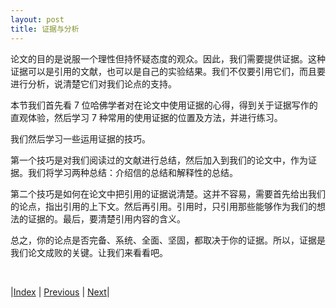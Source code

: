 ```yaml
---
layout: post
title: 证据与分析
---
```


论文的目的是说服一个理性但持怀疑态度的观众。因此，我们需要提供证据。这种证据可以是引用的文献，也可以是自己的实验结果。我们不仅要引用它们，而且要进行分析，说清楚它们对我们论点的支持。

本节我们首先看 7 位哈佛学者对在论文中使用证据的心得，得到关于证据写作的直观体验，然后学习 7 种常用的使用证据的位置及方法，并进行练习。

我们然后学习一些运用证据的技巧。

第一个技巧是对我们阅读过的文献进行总结，然后加入到我们的论文中，作为证据。我们将学习两种总结：介绍信的总结和解释性的总结。

第二个技巧是如何在论文中把引用的证据说清楚。这并不容易，需要首先给出我们的论点，指出引用的上下文。然后再引用。引用时，只引用那些能够作为我们的想法的证据的。最后，要清楚引用内容的含义。

总之，你的论点是否完备、系统、全面、坚固，都取决于你的证据。所以，证据是我们论文成败的关键。让我们来看看吧。

<br/>

|[Index](../) | [Previous](3-12-topic-sentence) | [Next](4-2-evidence)|
